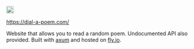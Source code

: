 <a href='http://www.recurse.com' title='Made with love at the Recurse Center'><img src='https://cloud.githubusercontent.com/assets/2883345/11325206/336ea5f4-9150-11e5-9e90-d86ad31993d8.png' height='20px'/></a>

https://dial-a-poem.com/

Website that allows you to read a random poem. Undocumented API also provided. Built with [axum](https://github.com/tokio-rs/axum) and hosted on [fly.io](https://fly.io/).
